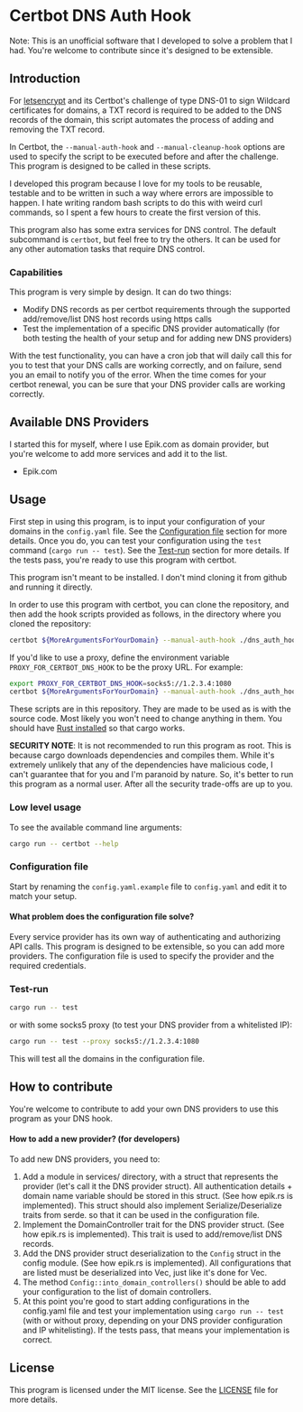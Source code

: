 # Certbot DNS Auth Hook

Note: This is an unofficial software that I developed to solve a problem that I had. You're welcome to contribute since it's designed to be extensible.

## Introduction

For [letsencrypt](https://letsencrypt.org/) and its Certbot's challenge of type DNS-01 to sign Wildcard certificates for domains, a TXT record is required to be added to the DNS records of the domain, this script automates the process of adding and removing the TXT record.

In Certbot, the `--manual-auth-hook` and `--manual-cleanup-hook` options are used to specify the script to be executed before and after the challenge. This program is designed to be called in these scripts.

I developed this program because I love for my tools to be reusable, testable and to be written in such a way where errors are impossible to happen. I hate writing random bash scripts to do this with weird curl commands, so I spent a few hours to create the first version of this.

This program also has some extra services for DNS control. The default subcommand is `certbot`, but feel free to try the others. It can be used for any other automation tasks that require DNS control.

### Capabilities

This program is very simple by design. It can do two things:

- Modify DNS records as per certbot requirements through the supported add/remove/list DNS host records using https calls
- Test the implementation of a specific DNS provider automatically (for both testing the health of your setup and for adding new DNS providers)

With the test functionality, you can have a cron job that will daily call this for you to test that your DNS calls are working correctly, and on failure, send you an email to notify you of the error. When the time comes for your certbot renewal, you can be sure that your DNS provider calls are working correctly.

## Available DNS Providers

I started this for myself, where I use Epik.com as domain provider, but you're welcome to add more services and add it to the list.

- Epik.com

## Usage

First step in using this program, is to input your configuration of your domains in the `config.yaml` file. See the [Configuration file](#configuration-file) section for more details. Once you do, you can test your configuration using the `test` command (`cargo run -- test`). See the [Test-run](#test-run) section for more details. If the tests pass, you're ready to use this program with certbot.

This program isn't meant to be installed. I don't mind cloning it from github and running it directly.

In order to use this program with certbot, you can clone the repository, and then add the hook scripts provided as follows, in the directory where you cloned the repository:

```bash
certbot ${MoreArgumentsForYourDomain} --manual-auth-hook ./dns_auth_hook.sh --manual-cleanup-hook dns_cleanup_hook.sh
```

If you'd like to use a proxy, define the environment variable `PROXY_FOR_CERTBOT_DNS_HOOK` to be the proxy URL. For example:

```bash
export PROXY_FOR_CERTBOT_DNS_HOOK=socks5://1.2.3.4:1080
certbot ${MoreArgumentsForYourDomain} --manual-auth-hook ./dns_auth_hook.sh --manual-cleanup-hook dns_cleanup_hook.sh
```

These scripts are in this repository. They are made to be used as is with the source code. Most likely you won't need to change anything in them. You should have [Rust installed](https://www.rust-lang.org/tools/install) so that cargo works.

**SECURITY NOTE**: It is not recommended to run this program as root. This is because cargo downloads dependencies and compiles them. While it's extremely unlikely that any of the dependencies have malicious code, I can't guarantee that for you and I'm paranoid by nature. So, it's better to run this program as a normal user. After all the security trade-offs are up to you.

### Low level usage

To see the available command line arguments:

```bash
cargo run -- certbot --help
```

### Configuration file

Start by renaming the `config.yaml.example` file to `config.yaml` and edit it to match your setup.

#### What problem does the configuration file solve?

Every service provider has its own way of authenticating and authorizing API calls. This program is designed to be extensible, so you can add more providers. The configuration file is used to specify the provider and the required credentials.

### Test-run

```bash
cargo run -- test
```

or with some socks5 proxy (to test your DNS provider from a whitelisted IP):

```bash
cargo run -- test --proxy socks5://1.2.3.4:1080
```

This will test all the domains in the configuration file.

## How to contribute

You're welcome to contribute to add your own DNS providers to use this program as your DNS hook.

#### How to add a new provider? (for developers)

To add new DNS providers, you need to:

1. Add a module in services/ directory, with a struct that represents the provider (let's call it the DNS provider struct). All authentication details + domain name variable should be stored in this struct. (See how epik.rs is implemented). This struct should also implement Serialize/Deserialize traits from serde. so that it can be used in the configuration file.
2. Implement the DomainController trait for the DNS provider struct. (See how epik.rs is implemented). This trait is used to add/remove/list DNS records.
3. Add the DNS provider struct deserialization to the `Config` struct in the config module. (See how epik.rs is implemented). All configurations that are listed must be deserialized into Vec<DNSProvider>, just like it's done for Vec<Epik>.
4. The method `Config::into_domain_controllers()` should be able to add your configuration to the list of domain controllers.
5. At this point you're good to start adding configurations in the config.yaml file and test your implementation using `cargo run -- test` (with or without proxy, depending on your DNS provider configuration and IP whitelisting). If the tests pass, that means your implementation is correct.

## License

This program is licensed under the MIT license. See the [LICENSE](LICENSE) file for more details.

